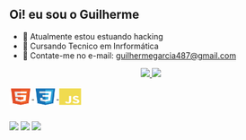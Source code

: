 ## Oi! eu sou o Guilherme
- 🔭 Atualmente estou estuando hacking
- 🌱 Cursando Tecnico em Inrformática 
- 💬 Contate-me no e-mail: guilhermegarcia487@gmail.com

<div align="center">
  <a href="https://github.com/AlmostZF">
  <img height="150em" src="https://github-readme-stats.vercel.app/api?username=AlmostZF&show_icons=true&theme=merko&include_all_commits=true&count_private=true"/>
  <img height="150em" src="https://github-readme-stats.vercel.app/api/top-langs/?username=AlmostZF&layout=compact&langs_count=7&theme=merko"/>
</div>
  
<div style="display: inline_block"><br>
  <img align="center" alt="ZF-HTML" height="30" width="40" src="https://raw.githubusercontent.com/devicons/devicon/master/icons/html5/html5-original.svg">
  <img align="center" alt="ZF-CSS" height="30" width="40" src="https://raw.githubusercontent.com/devicons/devicon/master/icons/css3/css3-original.svg">
  <img align="center" alt="ZF-Js" height="30" width="40" src="https://raw.githubusercontent.com/devicons/devicon/master/icons/javascript/javascript-plain.svg">
</div>
  
  ##
  
 <div>
  <a href= "https://www.reddit.com/user/zereref" target="_blank"> <img src="https://img.shields.io/badge/Reddit-FF4500?style=for-the-badge&logo=reddit&logoColor=white" target="_blank"></a>
  <a href= "https://www.instagram.com/guieu.axx/" target="_blank"> <img src="https://img.shields.io/badge/Instagram-E4405F?style=for-the-badge&logo=instagram&logoColor=white" target="_blank"></a>
  <a href= "https://hackerone.com/zereref?type=user" target="_blank"> <img src="https://img.shields.io/badge/Hackerone-%23333?style=for-the-badge&logo=hackerone&logoColer=white" target="_blank"></a> 
</div>
  
